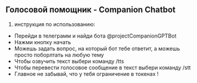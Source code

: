 Голосовой помощник - Companion Chatbot
- 
1. инструкция по использованию:
- Перейди в телеграмм и найди бота @projectCompanionGPTBot
- Нажми кнопку начать 
- Можешь задать вопрос, на который бот тебе ответит, а можешь просто поборлтать на любую тему
- Чтобы озвучить текст выбери команду /tts
- Чтобы перевести голосовое сообщение в текст выбери команду /stt
- Главное не забывай, что у тебя ограничение в токенах !




